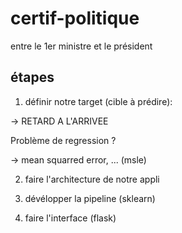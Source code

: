 # certif-politique
entre le 1er ministre et le président


## étapes

1) définir notre target (cible à prédire):

-> RETARD A L'ARRIVEE


Problème de regression ?

-> mean squarred error, ... (msle)


2) faire l'architecture de notre appli

3) dévélopper la pipeline (sklearn)

4) faire l'interface (flask)